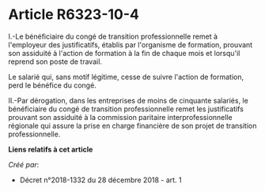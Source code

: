 # Article R6323-10-4

I.-Le bénéficiaire du congé de transition professionnelle remet à l'employeur des justificatifs, établis par l'organisme de
formation, prouvant son assiduité à l'action de formation à la fin de chaque mois et lorsqu'il reprend son poste de travail.

Le salarié qui, sans motif légitime, cesse de suivre l'action de formation, perd le bénéfice du congé.

II.-Par dérogation, dans les entreprises de moins de cinquante salariés, le bénéficiaire du congé de transition
professionnelle remet les justificatifs prouvant son assiduité à la commission paritaire interprofessionnelle régionale qui
assure la prise en charge financière de son projet de transition professionnelle.

**Liens relatifs à cet article**

_Créé par_:

  - Décret n°2018-1332 du 28 décembre 2018 - art. 1
